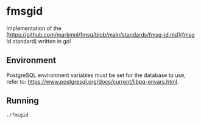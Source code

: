 # fmsgid

Implementation of the [https://github.com/markmnl/fmsg/blob/main/standards/fmsg-id.md](fmsg Id standard) written in go!

## Environment

PostgreSQL environment variables must be set for the database to use, refer to: https://www.postgresql.org/docs/current/libpq-envars.html. 

## Running

```
./fmsgid
```